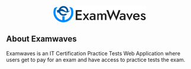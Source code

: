 <p align="center"><a href="" target="_blank"><img src="public/assets/img/logo.png" width="250" alt="Laravel Logo"></a></p>


## About Examwaves

Examwaves is an IT Certification Practice Tests Web Application where users get to pay for an exam and have access to practice tests the exam. 
